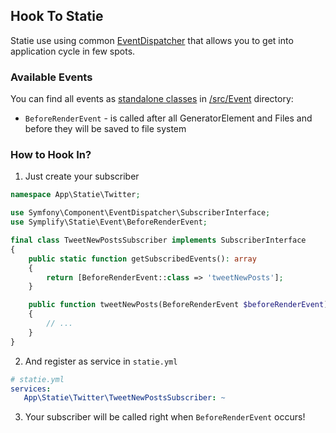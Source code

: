 ## Hook To Statie

Statie use using common [EventDispatcher](https://symfony.com/doc/current/components/event_dispatcher.html) that allows you to get into application cycle in few spots.

### Available Events

You can find all events as [standalone classes](https://pehapkari.cz/blog/2017/07/12/the-bulletproof-event-naming-for-symfony-event-dispatcher/) in [/src/Event](/../src/Event) directory:

- `BeforeRenderEvent` - is called after all GeneratorElement and Files and before they will be saved to file system


### How to Hook In?

1. Just create your subscriber

```php
namespace App\Statie\Twitter;

use Symfony\Component\EventDispatcher\SubscriberInterface;
use Symplify\Statie\Event\BeforeRenderEvent;

final class TweetNewPostsSubscriber implements SubscriberInterface
{
    public static function getSubscribedEvents(): array
    {
        return [BeforeRenderEvent::class => 'tweetNewPosts'];
    }

    public function tweetNewPosts(BeforeRenderEvent $beforeRenderEvent): void
    {
        // ...
    }
}
```

2. And register as service in `statie.yml`

```yml
# statie.yml
services:
   App\Statie\Twitter\TweetNewPostsSubscriber: ~ 
```

3. Your subscriber will be called right when `BeforeRenderEvent` occurs!
